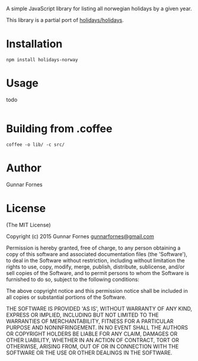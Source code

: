 A simple JavaScript library for listing all norwegian holidays by a given year.  

This library is a partial port of [holidays/holidays](https://github.com/holidays/holidays/blob/master/lib/holidays.rb).

# Installation

`npm install holidays-norway`

# Usage

todo

```javascript

```

# Building from .coffee

`coffee -o lib/ -c src/`

# Author

Gunnar Fornes

# License

(The MIT License)

Copyright (c) 2015 Gunnar Fornes <gunnarfornes@gmail.com>

Permission is hereby granted, free of charge, to any person obtaining a copy of this software and associated documentation files (the 'Software'), to deal in the Software without restriction, including without limitation the rights to use, copy, modify, merge, publish, distribute, sublicense, and/or sell copies of the Software, and to permit persons to whom the Software is furnished to do so, subject to the following conditions:

The above copyright notice and this permission notice shall be included in all copies or substantial portions of the Software.

THE SOFTWARE IS PROVIDED 'AS IS', WITHOUT WARRANTY OF ANY KIND, EXPRESS OR IMPLIED, INCLUDING BUT NOT LIMITED TO THE WARRANTIES OF MERCHANTABILITY, FITNESS FOR A PARTICULAR PURPOSE AND NONINFRINGEMENT. IN NO EVENT SHALL THE AUTHORS OR COPYRIGHT HOLDERS BE LIABLE FOR ANY CLAIM, DAMAGES OR OTHER LIABILITY, WHETHER IN AN ACTION OF CONTRACT, TORT OR OTHERWISE, ARISING FROM, OUT OF OR IN CONNECTION WITH THE SOFTWARE OR THE USE OR OTHER DEALINGS IN THE SOFTWARE.
